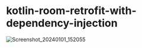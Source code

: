 ﻿# kotlin-room-retrofit-with-dependency-injection



 
![Screenshot_20240101_152055](https://github.com/beytullahTopuz/kotlin-room-retrofit-with-dependency-injection/assets/46347900/16fe5de4-2eb0-49c6-9865-c525c19280a7)
